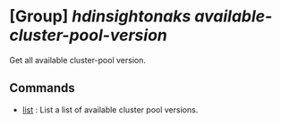 # [Group] _hdinsightonaks available-cluster-pool-version_

Get all available cluster-pool version.

## Commands

- [list](/Commands/hdinsightonaks/available-cluster-pool-version/_list.md)
: List a list of available cluster pool versions.
